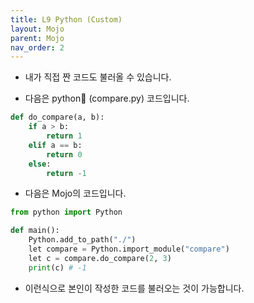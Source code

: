```yaml
---
title: L9 Python (Custom)
layout: Mojo
parent: Mojo
nav_order: 2
---
```


* 내가 직접 짠 코드도 불러올 수 있습니다.

* 다음은 python🐍 (compare.py) 코드입니다.
```python
def do_compare(a, b):
	if a > b:
		return 1
	elif a == b:
		return 0
	else:
		return -1
```

* 다음은 Mojo의 코드입니다.
```python
from python import Python

def main():
	Python.add_to_path("./")
	let compare = Python.import_module("compare")
	let c = compare.do_compare(2, 3)
	print(c) # -1
```

* 이런식으로 본인이 작성한 코드를 불러오는 것이 가능합니다.